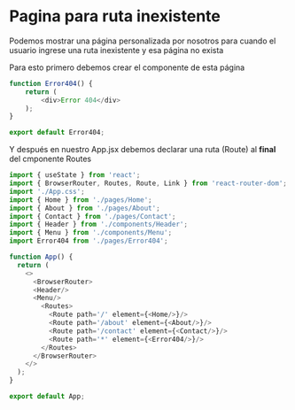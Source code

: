 # **Pagina para ruta inexistente**

Podemos mostrar una página personalizada por nosotros para cuando el usuario ingrese una ruta inexistente y esa página no exista

Para esto primero debemos crear el componente de esta página

```javascript
function Error404() {
    return (
        <div>Error 404</div>
    );
}

export default Error404;
```

Y después en nuestro App.jsx debemos declarar una ruta (Route) al **final** del cmponente Routes 

```javascript
import { useState } from 'react';
import { BrowserRouter, Routes, Route, Link } from 'react-router-dom';
import './App.css';
import { Home } from './pages/Home';
import { About } from './pages/About';
import { Contact } from './pages/Contact';
import { Header } from './components/Header';
import { Menu } from './components/Menu';
import Error404 from './pages/Error404';

function App() {
  return (
    <>
      <BrowserRouter>
      <Header/>
      <Menu/>
        <Routes>
          <Route path='/' element={<Home/>}/>
          <Route path='/about' element={<About/>}/>
          <Route path='/contact' element={<Contact/>}/>
          <Route path='*' element={<Error404/>}/>
        </Routes>
      </BrowserRouter>
    </>
  );
} 

export default App;
```